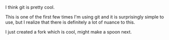 I think git is pretty cool. 

This is one of the first few times I'm using git and it is surprisingly simple to use, but I realize that there is definitely a lot of nuance to this. 


I just created a fork which is cool, might make a spoon next. 

